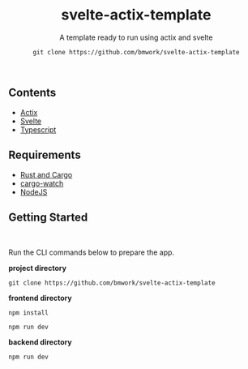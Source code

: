 <h1 align="center">svelte-actix-template</h1>

<p align="center">A template ready to run using actix and svelte</p>
<p align="center">
<code>git clone https://github.com/bmwork/svelte-actix-template</code>
</p>
<br />

<h2>Contents</h2>

- [Actix](https://actix.rs)
- [Svelte](https://svelte.dev)
- [Typescript](https://www.typescriptlang.org/)

<h2>Requirements</h2>

- [Rust and Cargo](https://www.rust-lang.org/)
- [cargo-watch](https://github.com/watchexec/cargo-watch)
- [NodeJS](https://nodejs.org/en)

<h2>Getting Started</h2>
<br/>

Run the CLI commands below to prepare the app.
<br/>

**project directory**

```
git clone https://github.com/bmwork/svelte-actix-template
```

**frontend directory**

```
npm install
```

```
npm run dev
```

**backend directory**

```
npm run dev
```
